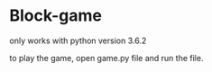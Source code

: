 # Block-game
only works with python version 3.6.2

to play the game, open game.py file and run the file.
